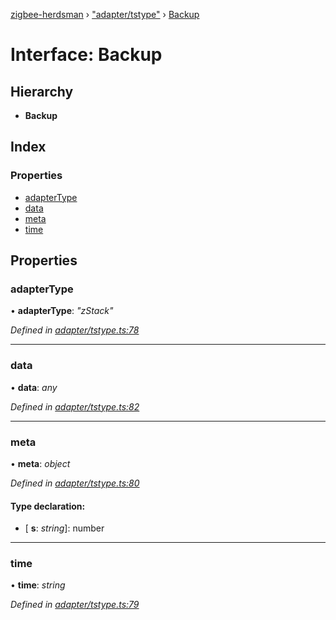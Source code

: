 [zigbee-herdsman](../README.md) › ["adapter/tstype"](../modules/_adapter_tstype_.md) › [Backup](_adapter_tstype_.backup.md)

# Interface: Backup

## Hierarchy

* **Backup**

## Index

### Properties

* [adapterType](_adapter_tstype_.backup.md#adaptertype)
* [data](_adapter_tstype_.backup.md#data)
* [meta](_adapter_tstype_.backup.md#meta)
* [time](_adapter_tstype_.backup.md#time)

## Properties

###  adapterType

• **adapterType**: *"zStack"*

*Defined in [adapter/tstype.ts:78](https://github.com/Koenkk/zigbee-herdsman/blob/master/src/adapter/tstype.ts#L78)*

___

###  data

• **data**: *any*

*Defined in [adapter/tstype.ts:82](https://github.com/Koenkk/zigbee-herdsman/blob/master/src/adapter/tstype.ts#L82)*

___

###  meta

• **meta**: *object*

*Defined in [adapter/tstype.ts:80](https://github.com/Koenkk/zigbee-herdsman/blob/master/src/adapter/tstype.ts#L80)*

#### Type declaration:

* \[ **s**: *string*\]: number

___

###  time

• **time**: *string*

*Defined in [adapter/tstype.ts:79](https://github.com/Koenkk/zigbee-herdsman/blob/master/src/adapter/tstype.ts#L79)*
